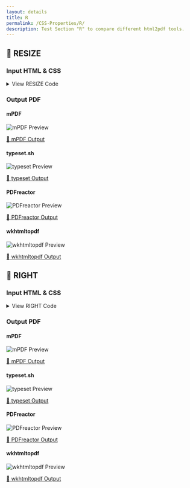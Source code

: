 ```yaml
---
layout: details
title: R
permalink: /CSS-Properties/R/
description: Test Section "R" to compare different html2pdf tools.
---
```




## 🔬 RESIZE

### Input HTML & CSS

<details>
    <summary>
        View RESIZE Code
    </summary>
    <pre><code class="hljs xml"><span class="hljs-meta">&lt;!DOCTYPE <span class="hljs-meta-keyword">html</span>&gt;</span>
<span class="hljs-comment">&lt;!-- Sample from https://css-tricks.com/almanac/properties/r/resize/ --&gt;</span>
<span class="hljs-tag">&lt;<span class="hljs-name">html</span> <span class="hljs-attr">lang</span>=<span class="hljs-string">"en"</span>&gt;</span>
    <span class="hljs-tag">&lt;<span class="hljs-name">head</span>&gt;</span>
        <span class="hljs-tag">&lt;<span class="hljs-name">style</span>&gt;</span><span class="css">
        <span class="hljs-selector-tag">body</span> {
  <span class="hljs-attribute">background-color</span>: <span class="hljs-number">#1D1F1F</span>;
}

<span class="hljs-selector-tag">section</span> { 
  <span class="hljs-attribute">width</span>: <span class="hljs-number">50%</span>;
  <span class="hljs-attribute">margin</span>: <span class="hljs-number">0</span> auto;
}

<span class="hljs-selector-tag">p</span> {
  <span class="hljs-attribute">width</span>: <span class="hljs-number">100%</span>;
  <span class="hljs-attribute">height</span>: <span class="hljs-number">5em</span>;
  <span class="hljs-attribute">background-color</span>: white;
  <span class="hljs-attribute">padding</span>: .<span class="hljs-number">5em</span>;
  <span class="hljs-attribute">overflow</span>: scroll;
  <span class="hljs-attribute">resize</span>: vertical;
}
        </span><span class="hljs-tag">&lt;/<span class="hljs-name">style</span>&gt;</span>
    <span class="hljs-tag">&lt;/<span class="hljs-name">head</span>&gt;</span>
    <span class="hljs-tag">&lt;<span class="hljs-name">body</span>&gt;</span>
        <span class="hljs-tag">&lt;<span class="hljs-name">section</span>&gt;</span>
            <span class="hljs-tag">&lt;<span class="hljs-name">button</span>&gt;</span>both<span class="hljs-tag">&lt;/<span class="hljs-name">button</span>&gt;</span>
            <span class="hljs-tag">&lt;<span class="hljs-name">button</span>&gt;</span>horizontal<span class="hljs-tag">&lt;/<span class="hljs-name">button</span>&gt;</span>
            <span class="hljs-tag">&lt;<span class="hljs-name">button</span>&gt;</span>vertical<span class="hljs-tag">&lt;/<span class="hljs-name">button</span>&gt;</span>
            <span class="hljs-tag">&lt;<span class="hljs-name">button</span>&gt;</span>none<span class="hljs-tag">&lt;/<span class="hljs-name">button</span>&gt;</span>
          <span class="hljs-tag">&lt;<span class="hljs-name">p</span> <span class="hljs-attr">class</span>=<span class="hljs-string">"resize"</span>&gt;</span>
          Lorem ipsum dolor sit amet, consectetur adipiscing elit. Vivamus vel neque nec magna lacinia commodo in vel ante. Aliquam tincidunt, purus sit amet congue placerat, lacus mauris rhoncus nisl, nec ornare libero purus eget augue. In sed dui placerat nisl cursus aliquet. Integer nisl lorem, maximus et viverra non, aliquet vel arcu. Cras ullamcorper, arcu id molestie scelerisque, est turpis interdum mauris, sit amet pretium mi lectus at metus. Phasellus ornare odio in ipsum faucibus, et tempus est porttitor. Nullam sollicitudin eleifend mi at semper. Vivamus vel neque nec magna lacinia commodo in vel ante. Aliquam tincidunt, purus sit amet congue placerat, lacus mauris rhoncus nisl, nec ornare libero purus eget augue.<span class="hljs-tag">&lt;/<span class="hljs-name">p</span>&gt;</span>
          <span class="hljs-tag">&lt;/<span class="hljs-name">section</span>&gt;</span>
    <span class="hljs-tag">&lt;/<span class="hljs-name">body</span>&gt;</span>
<span class="hljs-tag">&lt;/<span class="hljs-name">html</span>&gt;</span></code></pre>
    <p>
        <a href="https://raw.githubusercontent.com/azettl/compare.html2pdf.tools/master//html/CSS%20Properties/R/resize.html" target="_blank" rel="noopener">📄 Get Input HTML on GitHub</a>
    </p>
</details>

### Output PDF

<div class="details-boxes">
    <div>
        <h4>mPDF</h4>
        <img src="/{{ page.path }}/../mpdf__html_CSS_Properties_R_resize.html.png" alt="mPDF Preview" />
        <p>
            <a href="/{{ page.path }}/../mpdf__html_CSS_Properties_R_resize.html.pdf" target="_blank">📕 mPDF Output</a>
        </p>
    </div>
    <div>
        <h4>typeset.sh</h4>
        <img src="/{{ page.path }}/../typeset__html_CSS_Properties_R_resize.html.png" alt="typeset Preview" />
        <p>
            <a href="/{{ page.path }}/../typeset__html_CSS_Properties_R_resize.html.pdf" target="_blank">📕 typeset Output</a>
        </p>
    </div>
    <div>
        <h4>PDFreactor</h4>
        <img src="/{{ page.path }}/../pdfreactor__html_CSS_Properties_R_resize.html.png" alt="PDFreactor Preview" />
        <p>
            <a href="/{{ page.path }}/../pdfreactor__html_CSS_Properties_R_resize.html.pdf" target="_blank">📕 PDFreactor Output</a>
        </p>
    </div>
    <div>
        <h4>wkhtmltopdf</h4>
        <img src="/{{ page.path }}/../wkhtmltopdf__html_CSS_Properties_R_resize.html.png" alt="wkhtmltopdf Preview" />
        <p>
            <a href="/{{ page.path }}/../wkhtmltopdf__html_CSS_Properties_R_resize.html.pdf" target="_blank">📕 wkhtmltopdf Output</a>
        </p>
    </div>
</div>

## 🔬 RIGHT

### Input HTML & CSS

<details>
    <summary>
        View RIGHT Code
    </summary>
    <pre><code class="hljs xml"><span class="hljs-meta">&lt;!DOCTYPE <span class="hljs-meta-keyword">html</span>&gt;</span>
<span class="hljs-comment">&lt;!-- Sample from https://css-tricks.com/almanac/properties/t/top-right-bottom-left/ --&gt;</span>
<span class="hljs-tag">&lt;<span class="hljs-name">html</span> <span class="hljs-attr">lang</span>=<span class="hljs-string">"en"</span>&gt;</span>
    <span class="hljs-tag">&lt;<span class="hljs-name">head</span>&gt;</span>
        <span class="hljs-tag">&lt;<span class="hljs-name">style</span>&gt;</span><span class="css">
        <span class="hljs-selector-tag">body</span> {
  <span class="hljs-attribute">padding</span>: <span class="hljs-number">40px</span> <span class="hljs-number">0</span>;
}

<span class="hljs-selector-class">.box</span> {
  <span class="hljs-attribute">width</span>: <span class="hljs-number">10rem</span>;
  <span class="hljs-attribute">height</span>: <span class="hljs-number">10rem</span>;
  <span class="hljs-attribute">display</span>: flex;
  <span class="hljs-attribute">justify-content</span>: center;
  <span class="hljs-attribute">align-items</span>: center;
  <span class="hljs-attribute">background-color</span>: Silver;
  <span class="hljs-attribute">position</span>: relative;
}

<span class="hljs-selector-class">.box--positive</span> {
  <span class="hljs-attribute">right</span>: <span class="hljs-number">50px</span>;
}

<span class="hljs-selector-class">.box--negative</span> {
  <span class="hljs-attribute">right</span>: -<span class="hljs-number">50px</span>;
}

<span class="hljs-selector-class">.outline</span> {
  <span class="hljs-attribute">display</span>: inline-block;
  <span class="hljs-attribute">border</span>: <span class="hljs-number">2px</span> dashed black;
  <span class="hljs-attribute">margin</span>: <span class="hljs-number">40px</span> <span class="hljs-number">0</span> <span class="hljs-number">0</span> <span class="hljs-number">40px</span>;
}
        </span><span class="hljs-tag">&lt;/<span class="hljs-name">style</span>&gt;</span>
    <span class="hljs-tag">&lt;/<span class="hljs-name">head</span>&gt;</span>
    <span class="hljs-tag">&lt;<span class="hljs-name">body</span>&gt;</span>
        <span class="hljs-tag">&lt;<span class="hljs-name">div</span> <span class="hljs-attr">class</span>=<span class="hljs-string">"outline"</span>&gt;</span>
            <span class="hljs-tag">&lt;<span class="hljs-name">div</span> <span class="hljs-attr">class</span>=<span class="hljs-string">"box box--positive"</span>&gt;</span>
              <span class="hljs-tag">&lt;<span class="hljs-name">pre</span>&gt;</span>positive<span class="hljs-tag">&lt;/<span class="hljs-name">pre</span>&gt;</span>
            <span class="hljs-tag">&lt;/<span class="hljs-name">div</span>&gt;</span>
          <span class="hljs-tag">&lt;/<span class="hljs-name">div</span>&gt;</span>
          
          <span class="hljs-tag">&lt;<span class="hljs-name">div</span> <span class="hljs-attr">class</span>=<span class="hljs-string">"outline"</span>&gt;</span>
            <span class="hljs-tag">&lt;<span class="hljs-name">div</span> <span class="hljs-attr">class</span>=<span class="hljs-string">"box box--negative"</span>&gt;</span>
              <span class="hljs-tag">&lt;<span class="hljs-name">pre</span>&gt;</span>negative<span class="hljs-tag">&lt;/<span class="hljs-name">pre</span>&gt;</span>
            <span class="hljs-tag">&lt;/<span class="hljs-name">div</span>&gt;</span>
          <span class="hljs-tag">&lt;/<span class="hljs-name">div</span>&gt;</span>
    <span class="hljs-tag">&lt;/<span class="hljs-name">body</span>&gt;</span>
<span class="hljs-tag">&lt;/<span class="hljs-name">html</span>&gt;</span></code></pre>
    <p>
        <a href="https://raw.githubusercontent.com/azettl/compare.html2pdf.tools/master//html/CSS%20Properties/R/right.html" target="_blank" rel="noopener">📄 Get Input HTML on GitHub</a>
    </p>
</details>

### Output PDF

<div class="details-boxes">
    <div>
        <h4>mPDF</h4>
        <img src="/{{ page.path }}/../mpdf__html_CSS_Properties_R_right.html.png" alt="mPDF Preview" />
        <p>
            <a href="/{{ page.path }}/../mpdf__html_CSS_Properties_R_right.html.pdf" target="_blank">📕 mPDF Output</a>
        </p>
    </div>
    <div>
        <h4>typeset.sh</h4>
        <img src="/{{ page.path }}/../typeset__html_CSS_Properties_R_right.html.png" alt="typeset Preview" />
        <p>
            <a href="/{{ page.path }}/../typeset__html_CSS_Properties_R_right.html.pdf" target="_blank">📕 typeset Output</a>
        </p>
    </div>
    <div>
        <h4>PDFreactor</h4>
        <img src="/{{ page.path }}/../pdfreactor__html_CSS_Properties_R_right.html.png" alt="PDFreactor Preview" />
        <p>
            <a href="/{{ page.path }}/../pdfreactor__html_CSS_Properties_R_right.html.pdf" target="_blank">📕 PDFreactor Output</a>
        </p>
    </div>
    <div>
        <h4>wkhtmltopdf</h4>
        <img src="/{{ page.path }}/../wkhtmltopdf__html_CSS_Properties_R_right.html.png" alt="wkhtmltopdf Preview" />
        <p>
            <a href="/{{ page.path }}/../wkhtmltopdf__html_CSS_Properties_R_right.html.pdf" target="_blank">📕 wkhtmltopdf Output</a>
        </p>
    </div>
</div>


